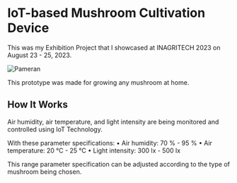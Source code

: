 # IoT-based Mushroom Cultivation Device
This was my Exhibition Project that I showcased at INAGRITECH 2023 on August 23 - 25, 2023.

![Pameran](https://github.com/farahsabila/grow-mushroom-v3/assets/75570264/cf9f72df-1874-4b5e-aa44-3b0c2dde127a)

This prototype was made for growing any mushroom at home. 

## How It Works
Air humidity, air temperature, and light intensity are being monitored and controlled using IoT Technology. 

With these parameter specifications:
• Air humidity: 70 % - 95 %
• Air temperature: 20 °C - 25 °C
• Light intensity: 300 lx - 500 lx

This range parameter specification can be adjusted according to the type of mushroom being chosen.
 
